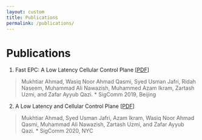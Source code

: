 ```yaml
---
layout: custom
title: Publications
permalink: /publications/
---
```


# Publications

1. Fast EPC: A Low Latency Cellular Control Plane \[[PDF](https://dl.acm.org/doi/10.1145/3342280.3342324)\]
> Mukhtiar Ahmad, Wasiq Noor Ahmad Qasmi, Syed Usman Jafri, Ridah Naseem, Muhammad Ali Nawazish, Muhammed Azam Ikram, Zartash Uzmi, and Zafar Ayyub Qazi.
    * SigComm 2019, Beijing

2. A Low Latency and Cellular Control Plane \[[PDF](https://dl.acm.org/doi/pdf/10.1145/3387514.3406218)\]
> Mukhtiar Ahmad, Syed Usman Jafri, Azam Ikram, Wasiq Noor Ahmad Qasmi, Muhammad Ali Nawazish, Zartash Uzmi, and Zafar Ayyub Qazi.
    * SigComm 2020, NYC
